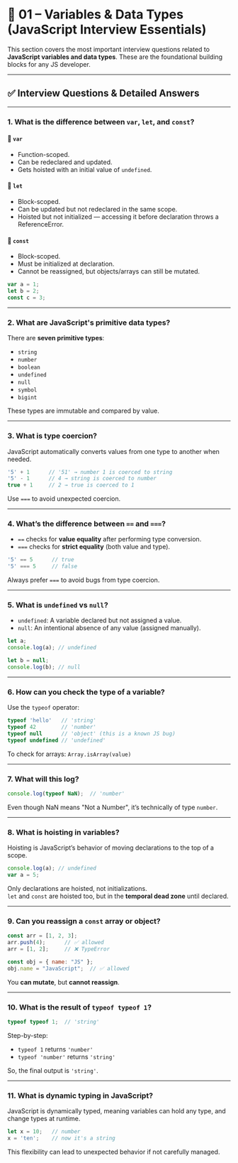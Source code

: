 
# 📘 01 – Variables & Data Types (JavaScript Interview Essentials)

This section covers the most important interview questions related to **JavaScript variables and data types**. These are the foundational building blocks for any JS developer.

---

## ✅ Interview Questions & Detailed Answers

---

### 1. What is the difference between `var`, `let`, and `const`?

#### 🔹 `var`
- Function-scoped.
- Can be redeclared and updated.
- Gets hoisted with an initial value of `undefined`.

#### 🔹 `let`
- Block-scoped.
- Can be updated but not redeclared in the same scope.
- Hoisted but not initialized — accessing it before declaration throws a ReferenceError.

#### 🔹 `const`
- Block-scoped.
- Must be initialized at declaration.
- Cannot be reassigned, but objects/arrays can still be mutated.

```js
var a = 1;
let b = 2;
const c = 3;
```

---

### 2. What are JavaScript's primitive data types?

There are **seven primitive types**:
- `string`
- `number`
- `boolean`
- `undefined`
- `null`
- `symbol`
- `bigint`

These types are immutable and compared by value.

---

### 3. What is type coercion?

JavaScript automatically converts values from one type to another when needed.

```js
'5' + 1      // '51' → number 1 is coerced to string
'5' - 1      // 4 → string is coerced to number
true + 1     // 2 → true is coerced to 1
```

Use `===` to avoid unexpected coercion.

---

### 4. What’s the difference between `==` and `===`?

- `==` checks for **value equality** after performing type conversion.
- `===` checks for **strict equality** (both value and type).

```js
'5' == 5      // true
'5' === 5     // false
```

Always prefer `===` to avoid bugs from type coercion.

---

### 5. What is `undefined` vs `null`?

- `undefined`: A variable declared but not assigned a value.
- `null`: An intentional absence of any value (assigned manually).

```js
let a;
console.log(a); // undefined

let b = null;
console.log(b); // null
```

---

### 6. How can you check the type of a variable?

Use the `typeof` operator:

```js
typeof 'hello'   // 'string'
typeof 42        // 'number'
typeof null      // 'object' (this is a known JS bug)
typeof undefined // 'undefined'
```

To check for arrays: `Array.isArray(value)`

---

### 7. What will this log?

```js
console.log(typeof NaN);  // 'number'
```

Even though NaN means "Not a Number", it’s technically of type `number`.

---

### 8. What is hoisting in variables?

Hoisting is JavaScript’s behavior of moving declarations to the top of a scope.

```js
console.log(a); // undefined
var a = 5;
```

Only declarations are hoisted, not initializations.  
`let` and `const` are hoisted too, but in the **temporal dead zone** until declared.

---

### 9. Can you reassign a `const` array or object?

```js
const arr = [1, 2, 3];
arr.push(4);      // ✅ allowed
arr = [1, 2];     // ❌ TypeError

const obj = { name: "JS" };
obj.name = "JavaScript";  // ✅ allowed
```

You **can mutate**, but **cannot reassign**.

---

### 10. What is the result of `typeof typeof 1`?

```js
typeof typeof 1;  // 'string'
```

Step-by-step:
- `typeof 1` returns `'number'`
- `typeof 'number'` returns `'string'`

So, the final output is `'string'`.

---

### 11. What is dynamic typing in JavaScript?

JavaScript is dynamically typed, meaning variables can hold any type, and change types at runtime.

```js
let x = 10;   // number
x = 'ten';    // now it's a string
```

This flexibility can lead to unexpected behavior if not carefully managed.

